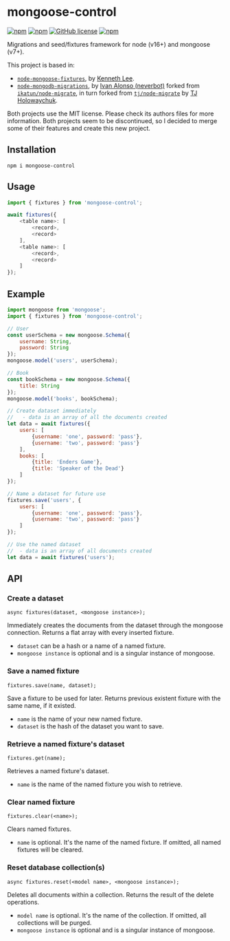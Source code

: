 # mongoose-control

[![npm](https://img.shields.io/npm/dt/mongoose-control)](https://www.npmjs.com/package/mongoose-control)
[![npm](https://img.shields.io/npm/dw/mongoose-control)](https://www.npmjs.com/package/mongoose-control)
[![GitHub license](https://img.shields.io/github/license/neverbot/mongoose-control)](https://github.com/neverbot/mongoose-control/blob/master/LICENSE)
[![npm](https://img.shields.io/npm/v/mongoose-control)](https://www.npmjs.com/package/mongoose-control)

Migrations and seed/fixtures framework for node (v16+) and mongoose (v7+).

This project is based in: 

- [`node-mongoose-fixtures`](https://github.com/kennethklee/node-mongoose-fixtures), by [Kenneth Lee](https://github.com/kennethklee).
- [`node-mongodb-migrations`](https://github.com/neverbot/node-mongodb-migrations), by [Ivan Alonso (neverbot)](https://github.com/neverbot) forked from [`ikatun/node-migrate`](https://github.com/ikatun/node-migrate), in turn forked from [`tj/node-migrate`](https://github.com/tj/node-migrate) by [TJ Holowaychuk](https://github.com/tj).

Both projects use the MIT license. Please check its authors files for more information.
Both projects seem to be discontinued, so I decided to merge some of their features and create this new project.

## Installation

`npm i mongoose-control`

## Usage 

```javascript
import { fixtures } from 'mongoose-control';

await fixtures({
    <table name>: [
        <record>,
        <record>
    ],
    <table name>: [
        <record>,
        <record>
    ]
});
```

## Example

```javascript
import mongoose from 'mongoose';
import { fixtures } from 'mongoose-control';

// User
const userSchema = new mongoose.Schema({
    username: String,
    password: String
});
mongoose.model('users', userSchema);

// Book
const bookSchema = new mongoose.Schema({
    title: String
});
mongoose.model('books', bookSchema);

// Create dataset immediately
//   - data is an array of all the documents created
let data = await fixtures({
    users: [
        {username: 'one', password: 'pass'},
        {username: 'two', password: 'pass'}
    ],
    books: [
        {title: 'Enders Game'},
        {title: 'Speaker of the Dead'}
    ]
});

// Name a dataset for future use
fixtures.save('users', {
    users: [
        {username: 'one', password: 'pass'},
        {username: 'two', password: 'pass'}
    ]
});

// Use the named dataset
//  - data is an array of all documents created
let data = await fixtures('users');
```

## API

### Create a dataset

`async fixtures(dataset, <mongoose instance>);`

Immediately creates the documents from the dataset through the mongoose connection. Returns a flat array with every inserted fixture.

* `dataset` can be a hash or a name of a named fixture.
* `mongoose instance` is optional and is a singular instance of mongoose.

### Save a named fixture

`fixtures.save(name, dataset);`

Save a fixture to be used for later. Returns previous existent fixture with the same name, if it existed.

* `name` is the name of your new named fixture.
* `dataset` is the hash of the dataset you want to save.

### Retrieve a named fixture's dataset

`fixtures.get(name);`

Retrieves a named fixture's dataset.

* `name` is the name of the named fixture you wish to retrieve.

### Clear named fixture

`fixtures.clear(<name>);`

Clears named fixtures.

* `name` is optional. It's the name of the named fixture. If omitted, all named fixtures will be cleared.

### Reset database collection(s)

`async fixtures.reset(<model name>, <mongoose instance>);`

Deletes all documents within a collection. Returns the result of the delete operations.

* `model name` is optional. It's the name of the collection. If omitted, all collections will be purged.
* `mongoose instance` is optional and is a singular instance of mongoose.
